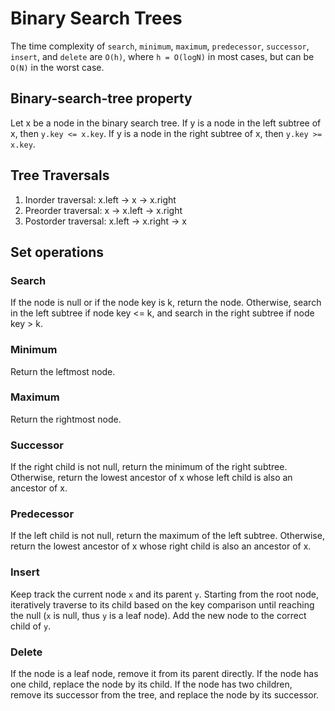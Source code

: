 # Binary Search Trees
The time complexity of `search`, `minimum`, `maximum`, `predecessor`, `successor`, `insert`, and `delete` are `O(h)`, where `h = O(logN)` in most cases, but can be `O(N)` in the worst case.

## Binary-search-tree property
Let x be a node in the binary search tree. If y is a node in the left subtree of x, then `y.key <= x.key`. If y is a node in the right subtree of x, then `y.key >= x.key`.

## Tree Traversals
1. Inorder traversal: x.left -> x -> x.right
2. Preorder traversal: x -> x.left -> x.right
3. Postorder traversal: x.left -> x.right -> x

## Set operations

### Search
If the node is null or if the node key is k, return the node.
Otherwise, search in the left subtree if node key <= k, and search in the right subtree if node key > k.

### Minimum
Return the leftmost node.

### Maximum
Return the rightmost node.

### Successor
If the right child is not null, return the minimum of the right subtree. Otherwise, return the lowest ancestor of x whose left child is also an ancestor of x.

### Predecessor
If the left child is not null, return the maximum of the left subtree. Otherwise, return the lowest ancestor of x whose right child is also an ancestor of x.

### Insert
Keep track the current node `x` and its parent `y`. Starting from the root node, iteratively traverse to its child based on the key comparison until reaching the null (`x` is null, thus `y` is a leaf node). Add the new node to the correct child of `y`.

### Delete
If the node is a leaf node, remove it from its parent directly.
If the node has one child, replace the node by its child.
If the node has two children, remove its successor from the tree, and replace the node by its successor.